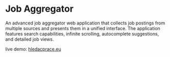 # Job Aggregator

An advanced job aggregator web application that collects job postings from multiple sources and presents them in a unified interface. The application features search capabilities, infinite scrolling, autocomplete suggestions, and detailed job views.

live demo: [hledacprace.eu](https://hledacprace.eu/)
